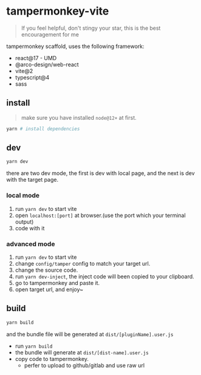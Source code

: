 # tampermonkey-vite

> If you feel helpful, don't stingy your star, this is the best encouragement for me

tampermonkey scaffold, uses the following framework:

- react@17 - UMD
- @arco-design/web-react
- vite@2
- typescript@4
- sass

## install

> make sure you have installed `node@12+` at first.

```bash
yarn # install dependencies
```

## dev

```bash
yarn dev
```

there are two dev mode, the first is dev with local page, and the next is dev with the target page.

### local mode

1. run `yarn dev` to start vite
2. open `localhost:[port]` at browser.(use the port which your terminal output)
3. code with it

### advanced mode

1. run `yarn dev` to start vite
2. change `config/tamper` config to match your target url.
3. change the source code.
4. run `yarn dev-inject`, the inject code will been copied to your clipboard.
5. go to tampermonkey and paste it.
6. open target url, and enjoy~

## build

```bash
yarn build
```

and the bundle file will be generated at `dist/[pluginName].user.js`

- run `yarn build`
- the bundle will generate at `dist/[dist-name].user.js`
- copy code to tampermonkey.
  - perfer to upload to github/gitlab and use raw url
